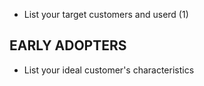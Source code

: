 
-   List your target customers and userd
(1)

## EARLY ADOPTERS

-   List your ideal customer's characteristics 
